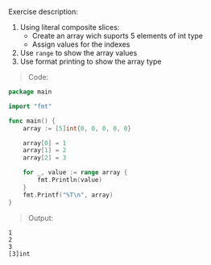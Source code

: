 Exercise description:

1. Using literal composite slices:
    - Create an array wich suports 5 elements of int type
    - Assign values for the indexes
2. Use `range` to show the array values
3. Use format printing to show the array type

> Code:
```go
package main

import "fmt"

func main() {
	array := [5]int{0, 0, 0, 0, 0}

	array[0] = 1
	array[1] = 2
	array[2] = 3

	for _, value := range array {
		fmt.Println(value)
	}
	fmt.Printf("%T\n", array)
}
```

> Output:
```console
1
2
3
[3]int
```